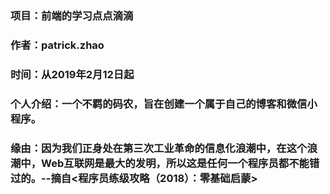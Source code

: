 ### 项目：前端的学习点点滴滴
### 作者：patrick.zhao
### 时间：从2019年2月12日起
### 个人介绍：一个不羁的码农，旨在创建一个属于自己的博客和微信小程序。
### 缘由：因为我们正身处在第三次工业革命的信息化浪潮中，在这个浪潮中，Web互联网是最大的发明，所以这是任何一个程序员都不能错过的。--摘自<程序员练级攻略（2018）：零基础启蒙>
